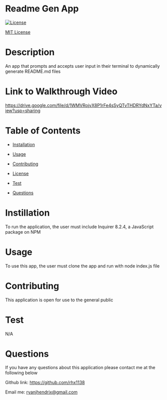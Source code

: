 # Readme Gen App
 
  [![License](https://img.shields.io/badge/License-MIT-yellow.svg)](https://opensource.org/licenses/MIT)

  [MIT License](LICENSE.md)
 
  # Description
 
  An app that prompts and accepts user input in their terminal to dynamically generate README.md files 
 
  # Link to Walkthrough Video

  https://drive.google.com/file/d/1WMVRojvX8P1rFe4sSyQTvTHDRYdNxYTa/view?usp=sharing

  # Table of Contents

  * [Installation](#installation)

  * [Usage](#usage)

  * [Contributing](#contributing)

  * [License](#license)

  * [Test](#test)

  * [Questions](#questions)



  # Instillation

  To run the application, the user must include Inquirer 8.2.4, a JavaScript package on NPM
 
  # Usage

  To use this app, the user must clone the app and run with node index.js file
 
  # Contributing

  This application is open for use to the general public
 
  # Test

  N/A
 
  # Questions

  If you have any questions about this application please contact me at the following below

  
  Github link: https://github.com/rhx1138

  Email me: ryanjhendrix@gmail.com
  